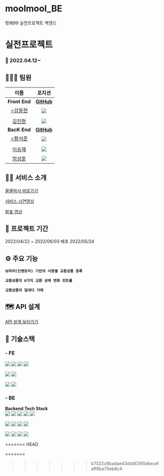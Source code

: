 # moolmool_BE


항해99 실전프로젝트 백엔드


# 실전프로젝트

### 📅 2022.04.12~

## 👨‍👩‍👧 팀원

|  이름  |  포지션  |
| :----: | :-----: |
|**Front End**|[**GitHub**](https://github.com/moolmoolbaksa/moolmool_FE)|
|[⭐강동현](https://github.com/rriverr)|<img src="https://img.shields.io/badge/React-61DAFB?style=flat-square&logo=React&logoColor=white"/>|
|[김진현](https://github.com/wlsgus93)|<img src="https://img.shields.io/badge/React-61DAFB?style=flat-square&logo=React&logoColor=white"/>|
|**BacK End**|[**GitHub**](https://github.com/moolmoolbaksa/moolmool_BE)|
| [⭐황석준](https://github.com/hwangseokjun)|<img src="https://img.shields.io/badge/Springboot-6DB33F?style=flat-square&logo=Springboot&logoColor=white"/>|
| [이승재](https://github.com/bonoo1)|<img src="https://img.shields.io/badge/Springboot-6DB33F?style=flat-square&logo=Springboot&logoColor=white"/>|
| [엄성훈](https://github.com/cbjjzzang)|<img src="https://img.shields.io/badge/Springboot-6DB33F?style=flat-square&logo=Springboot&logoColor=white"/>|

## 👩‍🎓 서비스 소개
[물물박사 바로가기](https://moolmooldoctor.firebaseapp.com)

[서비스 시연영상]()

[발표 영상]()

## 📆 프로젝트 기간
2022/04/22 ~ 2022/06/03
배포 2022/05/24

## ⚙ 주요 기능
**`보따리(인벤토리) 기반의 사용별 교환상품 등록`**

**`교환상품의 6가지 교환 상태 변화 컨트롤`**

**`교환상품의 일대다 거래`**

## 🗺 API 설계
[API 설계 보러가기](https://www.notion.so/b308c025e9954cadb9fdc19d86bd411f?v=b6b1eb52cfe24793b97163d7b4825b07)

## 🔨 기술스택
### - FE

<img src="https://img.shields.io/badge/React-61DAFB?style=flat-square&logo=React&logoColor=white"/> <img src="https://img.shields.io/badge/Redux-764ABC?style=flat-square&logo=Redux&logoColor=white"/> <img src="https://img.shields.io/badge/Axios-56347C?style=flat-square&logo=Axios&logoColor=white"/> <img src="https://img.shields.io/badge/Stomp-010101?style=flat-square&logo=Stomp&logoColor=white"/> 

<img src="https://img.shields.io/badge/styledcomponents-DB7093?style=flat-square&logo=styled-components&logoColor=white"/> <img src="https://img.shields.io/badge/MUI-007FFF?style=flat-square&logo=MUI&logoColor=white"/> 

<img src="https://img.shields.io/badge/GitHub-181717?style=flat-square&logo=GitHub&logoColor=white"/> <img src="https://img.shields.io/badge/Amazon S3-569A31?style=flat-square&logo=Amazon S3&logoColor=white"/>

### - BE

**Backend Tech Stack**  
<img src="https://img.shields.io/badge/JAVA-007396?style=flat&logo=java&logoColor=white"> <img src="https://img.shields.io/badge/Spring-6DB33F?style=flat&logo=Spring&logoColor=white"> <img src="https://img.shields.io/badge/Springboot-6DB33F?style=flat&logo=Springboot&logoColor=white"> <img src="https://img.shields.io/badge/gradle-02303A?style=flat&logo=gradle&logoColor=white"> <img src="https://img.shields.io/badge/Ubuntu-FCC624?style=flat&logo=linux&logoColor=black">

<img src="https://img.shields.io/badge/MySQL-4479A1??style=flat&logo=MySQL&logoColor=white"> <img src="https://img.shields.io/badge/AWS-%23FF9900.svg?style=flat&logo=AmazonAWS&logoColor=white"> <img src="https://img.shields.io/badge/Amazon S3-569A31?style=flat&logo=Amazon S3&logoColor=white"> <img src="https://img.shields.io/badge/GitHub Actions-2088FF??style=flat&logo=GitHub Actions&logoColor=white"> 

<img src="https://img.shields.io/badge/AWS CodeDeploy-6DB33F??style=flat&logo=AWS Codedeploy&logoColor=white"> <img src="https://img.shields.io/badge/Apache JMeter-D22128?style=flat&logo=Apache JMeter&logoColor=white"> <img src="https://img.shields.io/badge/NGINX-009639?style=flat&logo=NGINX&logoColor=white"> <img src="https://img.shields.io/badge/spring security-6DB33F?style=flat&logo=spring security&logoColor=white">

<<<<<<< HEAD

=======
>>>>>>> b7322c8badae43dddf285b6ecefaff6ba70eb8c4
